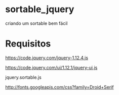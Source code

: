 # sortable_jquery
criando um sortable bem fácil
# Requisitos
https://code.jquery.com/jquery-1.12.4.js

https://code.jquery.com/ui/1.12.1/jquery-ui.js

jquery.sortable.js

http://fonts.googleapis.com/css?family=Droid+Serif
